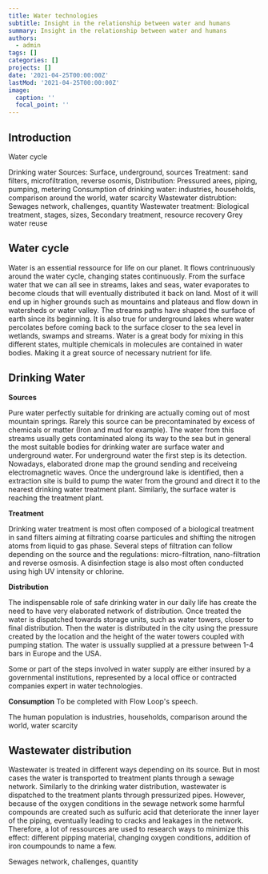 ```yaml
---
title: Water technologies
subtitle: Insight in the relationship between water and humans
summary: Insight in the relationship between water and humans
authors:
  - admin
tags: []
categories: []
projects: []
date: '2021-04-25T00:00:00Z'
lastMod: '2021-04-25T00:00:00Z'
image:
  caption: ''
  focal_point: ''
---
```


## Introduction

Water cycle

Drinking water
Sources: Surface, underground, sources
Treatment: sand filters, microfiltration, reverse osomis, 
Distribution: Pressured arees, piping, pumping, metering
Consumption of drinking water: industries, households, comparison around the world, water scarcity
Wastewater distrubtion: Sewages network, challenges, quantity
Wastewater treatment: Biological treatment, stages, sizes, Secondary treatment, resource recovery
Grey water reuse


## Water cycle

Water is an essential ressource for life on our planet. It flows contrinuously around the water cycle, changing states continuously.
From the surface water that we can all see in streams, lakes and seas, water evaporates to become clouds that will eventually distributed it back on land.
Most of it will end up in higher grounds such as mountains and plateaus and flow down in watersheds or water valley. The streams paths have shaped
the surface of earth since its beginning. It is also true for underground lakes where water percolates before coming back to the surface closer to the sea level
in wetlands, swamps and streams. Water is a great body for mixing in this different states, multiple chemicals in molecules are contained in water bodies.
Making it a great source of necessary nutrient for life.

## Drinking Water

**Sources**

Pure water perfectly suitable for drinking are actually coming out of most mountain springs. Rarely this source can be precontaminated by excess of chemicals or matter (Iron and mud for example).
The water from this streams usually gets contaminated along its way to the sea but in general the most suitable bodies for drinking water are surface water and underground water.
For underground water the first step is its detection. Nowadays, elaborated drone map the ground sending and receiveing electromagnetic waves. Once the underground lake is identified, then a extraction 
site is build to pump the water from the ground and direct it to the nearest drinking water treatment plant. Similarly, the surface water is reaching the 
treatment plant.

**Treatment**

Drinking water treatment is most often composed of a biological treatment in sand filters aiming at filtrating coarse particules and 
shifting the nitrogen atoms from liquid to gas phase. Several steps of filtration can follow depending on the source and the regulations:
micro-filtration, nano-filtration and reverse osmosis. A disinfection stage is also most often conducted using high UV intensity 
or chlorine. 

**Distribution**

The indispensable role of safe drinking water in our daily life has create the need to have very elaborated network of distribution. Once treated the water is 
dispatched towards storage units, such as water towers, closer to final distribution. Then the water is distributed in the city using the pressure created by the location and 
the height of the water towers coupled with pumping station. The water is ussually supplied at a pressure between 1-4 bars in Europe and the USA. 

Some or part of the steps involved in water supply are either insured by a governmental institutions, represented by a local office or contracted companies expert in water technologies. 


**Consumption**
To be completed with Flow Loop's speech.

The human population is 
industries, households, comparison around the world, water scarcity

## Wastewater distribution

Wastewater is treated in different ways depending on its source. But in most cases the water is transported to treatment plants through a 
sewage network. Similarly to the drinking water distribution, wastewater is dispatched to the treatment plants through pressurized pipes. 
However, because of the oxygen conditions in the sewage network some harmful compounds are created such as sulfuric acid that deteriorate the
inner layer of the piping, eventually leading to cracks and leakages in the network. Therefore, a lot of ressources are used to research ways to 
minimize this effect: different pipping material, changing oxygen conditions, addition of iron coumpounds to name a few. 


Sewages network, challenges, quantity
